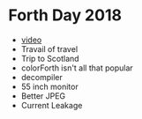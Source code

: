 # Forth Day 2018

* [video](https://youtu.be/xYWa2C2_7H0?t=7690)
* Travail of travel
* Trip to Scotland
* colorForth isn't all that popular
* decompiler
* 55 inch monitor
* Better JPEG
* Current Leakage
